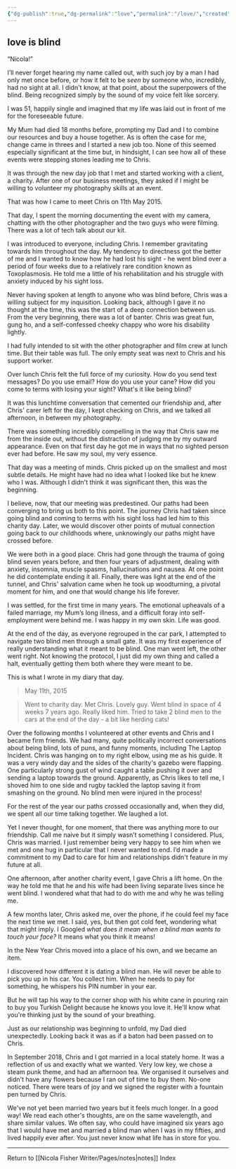 ```yaml
---
{"dg-publish":true,"dg-permalink":"love","permalink":"/love/","created":"","updated":""}
---
```



## love is blind

“Nicola!”

I’ll never forget hearing my name called out, with such joy by a man I had only met once before, or how it felt to be _seen_ by someone who, incredibly, had no sight at all. I didn't know, at that point, about the superpowers of the blind. Being recognized simply by the sound of my voice felt like sorcery.

I was 51, happily single and imagined that my life was laid out in front of me for the foreseeable future.

My Mum had died 18 months before, prompting my Dad and I to combine our resources and buy a house together. As is often the case for me, change came in threes and I started a new job too. None of this seemed especially significant at the time but, in hindsight, I can see how all of these events were stepping stones leading me to Chris.

It was through the new day job that I met and started working with a client, a charity. After one of our business meetings, they asked if I might be willing to volunteer my photography skills at an event.

That was how I came to meet Chris on 11th May 2015. 

That day, I spent the morning documenting the event with my camera, chatting with the other photographer and the two guys who were filming. There was a lot of tech talk about our kit. 

I was introduced to everyone, including Chris. I remember gravitating towards him throughout the day. My tendency to directness got the better of me and I wanted to know how he had lost his sight - he went blind over a period of four weeks due to a relatively rare condition known as Toxoplasmosis. He told me a little of his rehabilitation and his struggle with anxiety induced by his sight loss.

Never having spoken at length to anyone who was blind before, Chris was a willing subject for my inquisition. Looking back, although I gave it no thought at the time, this was the start of a deep connection between us. From the very beginning, there was a lot of banter. Chris was great fun, gung ho, and a self-confessed cheeky chappy who wore his disability lightly.

I had fully intended to sit with the other photographer and film crew at lunch time. But their table was full. The only empty seat was next to Chris and his support worker. 

Over lunch Chris felt the full force of my curiosity. How do you send text messages? Do you use email? How do you use your cane? How did you come to terms with losing your sight? What's it like being blind?

It was this lunchtime conversation that cemented our friendship and, after Chris' carer left for the day, I kept checking on Chris, and we talked all afternoon, in between my photography. 

There was something incredibly compelling in the way that Chris saw me from the inside out, without the distraction of judging me by my outward appearance. Even on that first day he got me in ways that no sighted person ever had before. He saw my soul, my very essence.

That day was a meeting of minds. Chris picked up on the smallest and most subtle details. He might have had no idea what I looked like but he knew who I was. Although I didn't think it was significant then, this was the beginning.

I believe, now, that our meeting was predestined. Our paths had been converging to bring us both to this point. The journey Chris had taken since going blind and coming to terms with his sight loss had led him to this charity day. Later, we would discover other points of mutual connection going back to our childhoods where, unknowingly our paths might have crossed before.

We were both in a good place. Chris had gone through the trauma of going blind seven years before, and then four years of adjustment, dealing with anxiety, insomnia, muscle spasms, hallucinations and nausea. At one point he did contemplate ending it all. Finally, there was light at the end of the tunnel, and Chris' salvation came when he took up woodturning, a pivotal moment for him, and one that would change his life forever.

I was settled, for the first time in many years. The emotional upheavals of a failed marriage, my Mum’s long illness, and a difficult foray into self-employment were behind me. I was happy in my own skin. Life was good.

At the end of the day, as everyone regrouped in the car park, I attempted to navigate two blind men through a small gate. It was my first experience of really understanding what it meant to be blind. One man went left, the other went right. Not knowing the protocol, I just did my own thing and called a halt, eventually getting them both where they were meant to be.

This is what I wrote in my diary that day.

>May 11th, 2015

>Went to charity day. Met Chris. Lovely guy. Went blind in space of 4 weeks 7 years ago. Really liked him. Tried to take 2 blind men to the cars at the end of the day - a bit like herding cats!

Over the following months I volunteered at other events and Chris and I became firm friends. We had many, quite politically incorrect conversations about being blind, lots of puns, and funny moments, including The Laptop Incident. Chris was hanging on to my right elbow, using me as his guide. It was a very windy day and the sides of the charity's gazebo were flapping. One particularly strong gust of wind caught a table pushing it over and sending a laptop towards the ground. Apparently, as Chris likes to tell me, I shoved him to one side and rugby tackled the laptop saving it from smashing on the ground. No blind men were injured in the process! 

For the rest of the year our paths crossed occasionally and, when they did, we spent all our time talking together. We laughed a lot. 

Yet I never thought, for one moment, that there was anything more to our friendship. Call me naive but it simply wasn’t something I considered. Plus, Chris was married. I just remember being very happy to see him when we met and one hug in particular that I never wanted to end. I’d made a commitment to my Dad to care for him and relationships didn't feature in my future at all.

One afternoon, after another charity event, I gave Chris a lift home. On the way he told me that he and his wife had been living separate lives since he went blind. I wondered what that had to do with me and why he was telling me.

A few months later, Chris asked me, over the phone, if he could feel my face the next time we met. I said, yes, but then got cold feet, wondering what that might imply. I Googled _what does it mean when a blind man wants to touch your face?_ It means what you think it means!

In the New Year Chris moved into a place of his own, and we became an item.

I discovered how different it is dating a blind man. He will never be able to pick you up in his car. You collect him. When he needs to pay for something, he whispers his PIN number in your ear.

But he will tap his way to the corner shop with his white cane in pouring rain to buy you Turkish Delight because he knows you love it. He'll know what you're thinking just by the sound of your breathing.

Just as our relationship was beginning to unfold, my Dad died unexpectedly. Looking back it was as if a baton had been passed on to Chris. 

In September 2018, Chris and I got married in a local stately home. It was a reflection of us and exactly what we wanted. Very low key, we chose a steam punk theme, and had an afternoon tea. We organised it ourselves and didn't have any flowers because I ran out of time to buy them. No-one noticed. There were tears of joy and we signed the register with a fountain pen turned by Chris.

We've not yet been married two years but it feels much longer. In a good way! We read each other's thoughts, are on the same wavelength, and share similar values. We often say, who could have imagined six years ago that I would have met and married a blind man when I was in my fifties, and lived happily ever after. You just never know what life has in store for you.

---

Return to [[Nicola Fisher Writer/Pages/notes\|notes]] Index
